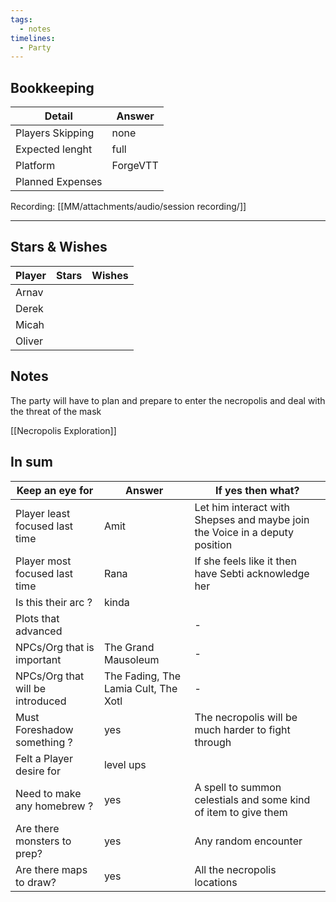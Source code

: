 ```yaml
---
tags:
  - notes
timelines:
  - Party
---
```

## Bookkeeping

| Detail           | Answer   |
| ---------------- | -------- |
| Players Skipping | none     |
| Expected lenght  | full     |
| Platform         | ForgeVTT |
| Planned Expenses |          |
Recording: [[MM/attachments/audio/session recording/]]

----
## Stars & Wishes

| Player | Stars | Wishes |
| ------ | ----- | ------ |
| Arnav  |       |        |
| Derek  |       |        |
| Micah  |       |        |
| Oliver |       |        |
## Notes

The party will have to plan and prepare to enter the necropolis and deal with the threat of the mask

[[Necropolis Exploration]]
## In sum

| Keep an eye for                  | Answer                               | If yes then what?                                                           |
| -------------------------------- | ------------------------------------ | --------------------------------------------------------------------------- |
| Player least focused last time   | Amit                                 | Let him interact with Shepses and maybe join the Voice in a deputy position |
| Player most focused last time    | Rana                                 | If she feels like it then have Sebti acknowledge her                        |
| Is this their arc ?              | kinda                                |                                                                             |
| Plots that advanced              |                                      | -                                                                           |
| NPCs/Org that is important       | The Grand Mausoleum                  | -                                                                           |
| NPCs/Org that will be introduced | The Fading, The Lamia Cult, The Xotl | -                                                                           |
| Must Foreshadow something ?      | yes                                  | The necropolis will be much harder to fight through                         |
| Felt a Player desire for         | level ups                            |                                                                             |
| Need to make any homebrew ?      | yes                                  | A spell to summon celestials and some kind of item to give them             |
| Are there monsters to prep?      | yes                                  | Any random encounter                                                        |
| Are there maps to draw?          | yes                                  | All the necropolis locations                                                |

